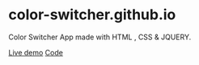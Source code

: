 # color-switcher.github.io
Color Switcher App made with HTML , CSS &amp; JQUERY.


[Live demo](https://meherabsamir.github.io/color-switcher/)
[Code](https://github.com/MeherabSamir/color-switcher)
